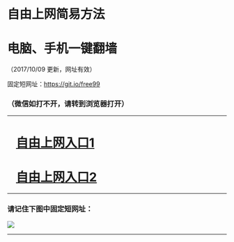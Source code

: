 ﻿# 自由上网简易方法

# 电脑、手机一键翻墙

（2017/10/09 更新，网址有效）

固定短网址：https://git.io/free99

### （微信如打不开，请转到浏览器打开）


***





# &nbsp;&nbsp; <a href="http://ft296626427.fwq-tz-1001.info/fwqtz01.html?t=100900127427 " target="_blank">自由上网入口1</a>
# &nbsp;&nbsp; <a href="http://ft2664921730.fwq-tz-1002.info/fwqtz02.html?t=100900122277 " target="_blank">自由上网入口2</a>
***

### 请记住下图中固定短网址：

<img src="https://s3-us-west-2.amazonaws.com/fwq-1001/yjfq-20170905okok.png" /> 


***


